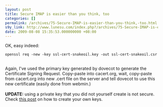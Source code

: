 ```yaml
---
layout: post
title: Secure IMAP is easier than you think, too
categories: []
permalink: /archives/75-Secure-IMAP-is-easier-than-you-think,-too.html
s9y_link: http://www.lunesu.com/index.php?/archives/75-Secure-IMAP-is-easier-than-you-think,-too.html
date: 2009-08-08 15:35:53.000000000 +08:00
---
```

OK, easy indeed:<br />
```
openssl req -new -key ssl-cert-snakeoil.key -out ssl-cert-snakeoil.csr
```
<br />
Again, I've used the primary key generated by dovecot to generate the Certificate Signing Request. Copy-paste into cacert.org, wait, copy-paste from cacert.org into new .cert file on the server and tell dovecot to use this new certificate (easily done from webmin.)<br />
<br />
<strong>UPDATE:</strong> using a private key that you did not yourself create is not secure. Check <a href="http://lunesu.com/index.php?/archives/80-Creating-my-own-certificates.html" title="Creating server keys">this post</a> on how to create your own keys.
